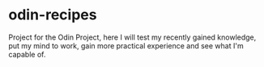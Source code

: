 # odin-recipes
Project for the Odin Project, here I will test my recently gained knowledge, put my mind to work, gain more practical experience and see what I'm capable of.
